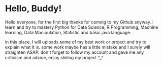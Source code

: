 # Hello, Buddy!
Hello everyone, for the first big thanks for comnig to my Github anyway. i learn and try to mastery Python for Data Science, R Programming, Machine learning, Data Manipulation, Statistic and basic java language.

in this place, I will uploads some of my best work or project and try to explain what it is. some work maybe has a little mistake and I surely will straighten ASAP. don't forget to follow my account and gave me any criticism and advice, enjoy sliding my project ^_^

